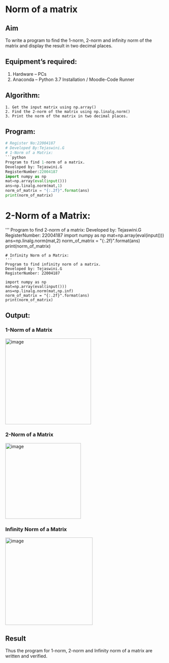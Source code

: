 # Norm of a matrix
## Aim
To write a program to find the 1-norm, 2-norm and infinity norm of the matrix and display the result in two decimal places.
## Equipment’s required:
1.	Hardware – PCs
2.	Anaconda – Python 3.7 Installation / Moodle-Code Runner
## Algorithm:
	1. Get the input matrix using np.array()   
    2. Find the 2-norm of the matrix using np.linalg.norm()
	3. Print the norm of the matrix in two decimal places.
## Program:
```Python
# Register No:22004187
# Developed By:Tejaswini.G
# 1-Norm of a Matrix:
```python
Program to find 1-norm of a matrix.
Developed by: Tejaswini.G
RegisterNumber:22004187
import numpy as np
mat=np.array(eval(input()))
ans=np.linalg.norm(mat,1)
norm_of_matrix = "{:.2f}".format(ans)
print(norm_of_matrix)
```
# 2-Norm of a Matrix:
'''
Program to find 2-norm of a matrix:
Developed by: Tejaswini.G
RegisterNumber: 22004187
import numpy as np
mat=np.array(eval(input()))
ans=np.linalg.norm(mat,2)
norm_of_matrix = "{:.2f}".format(ans)
print(norm_of_matrix)
```
# Infinity Norm of a Matrix:
'''
Program to find infinity norm of a matrix.
Developed by: Tejaswini.G
RegisterNumber: 22004187

import numpy as np
mat=np.array(eval(input()))
ans=np.linalg.norm(mat,np.inf)
norm_of_matrix = "{:.2f}".format(ans)
print(norm_of_matrix)
```

## Output:
### 1-Norm of a Matrix
<img width="270" alt="image" src="https://user-images.githubusercontent.com/121222763/214521461-8bb47781-0978-4fdc-8c6d-6df05a77ebd0.png">


### 2-Norm of a Matrix
<img width="238" alt="image" src="https://user-images.githubusercontent.com/121222763/214521560-5b559c50-5a16-4ad7-9f70-1ad877f75543.png">


### Infinity Norm of a Matrix
<img width="275" alt="image" src="https://user-images.githubusercontent.com/121222763/214521641-2525680b-e7b8-46f4-9028-bdb8effb2396.png">


## Result
Thus the program for 1-norm, 2-norm and Infinity norm of a matrix are written and verified.
